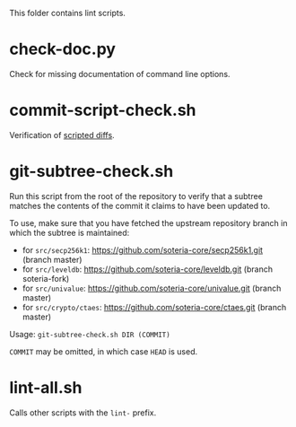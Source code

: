 This folder contains lint scripts.

check-doc.py
============
Check for missing documentation of command line options.

commit-script-check.sh
======================
Verification of [scripted diffs](/doc/developer-notes.md#scripted-diffs).

git-subtree-check.sh
====================
Run this script from the root of the repository to verify that a subtree matches the contents of
the commit it claims to have been updated to.

To use, make sure that you have fetched the upstream repository branch in which the subtree is
maintained:
* for `src/secp256k1`: https://github.com/soteria-core/secp256k1.git (branch master)
* for `src/leveldb`: https://github.com/soteria-core/leveldb.git (branch soteria-fork)
* for `src/univalue`: https://github.com/soteria-core/univalue.git (branch master)
* for `src/crypto/ctaes`: https://github.com/soteria-core/ctaes.git (branch master)

Usage: `git-subtree-check.sh DIR (COMMIT)`

`COMMIT` may be omitted, in which case `HEAD` is used.

lint-all.sh
===========
Calls other scripts with the `lint-` prefix.
